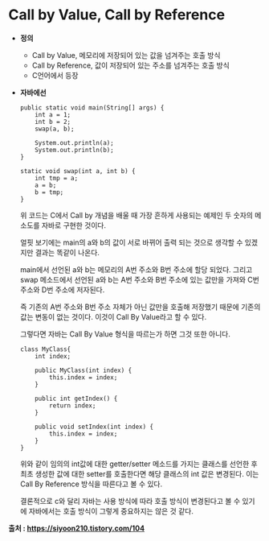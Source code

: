 # Call by Value, Call by Reference


- **정의**
	- Call by Value, 메모리에 저장되어 있는 값을 넘겨주는 호출 방식
	- Call by Reference, 값이 저장되어 있는 주소를 넘겨주는 호출 방식
	- C언어에서 등장

- **자바에선**
	```{java}
	public static void main(String[] args) {
		int a = 1;
		int b = 2;
		swap(a, b);

		System.out.println(a);
		System.out.println(b);
	}

	static void swap(int a, int b) {
		int tmp = a;
		a = b;
		b = tmp;
	}
	```
	
	위 코드는 C에서 Call by 개념을 배울 때 가장 흔하게 사용되는 예제인
	두 숫자의 메소도를 자바로 구현한 것이다.
	
	얼핏 보기에는 main의 a와 b의 값이 서로 바뀌어 출력 되는 것으로 생각할 수 있겠지만 결과는 똑같이 나온다.
	
	main에서 선언된 a와 b는 메모리의 A번 주소와 B번 주소에 할당 되었다.
	그리고 swap 메소드에서 선언된 a와 b는 A번 주소와 B번 주소에 있는 값만을 가져와
	C번 주소와 D번 주소에 저자된다.
	
	즉 기존의 A번 주소와 B번 주소 자체가 아닌 값만을 호출해 저장했기 때문에
	기존의 값는 변동이 없는 것이다. 이것이 Call By Value라고 할 수 있다.
	
	그렇다면 자바는 Call By Value 형식을 따르는가 하면 그것 또한 아니다.
	
	```{java}
	class MyClass{
		int index;

		public MyClass(int index) {
			this.index = index;
		}

		public int getIndex() {
			return index;
		}

		public void setIndex(int index) {
			this.index = index;
		}
	}
	```
	위와 같이 임의의 int값에 대한 getter/setter 메소드를 가지는 클래스를 선언한 후
	최초 생성한 값에 대한 setter를 호출한다면 해당 클래스의 int 값은 변경된다.
	이는 Call By Reference 방식을 따른다고 볼 수 있다.
	
	결론적으로 c와 달리 자바는 사용 방식에 따라 호출 방식이 변경된다고 볼 수 있기에 자바에서는 호출 방식이 그렇게 중요하지는 않은 것 같다.
	
	

**출처 : https://siyoon210.tistory.com/104**